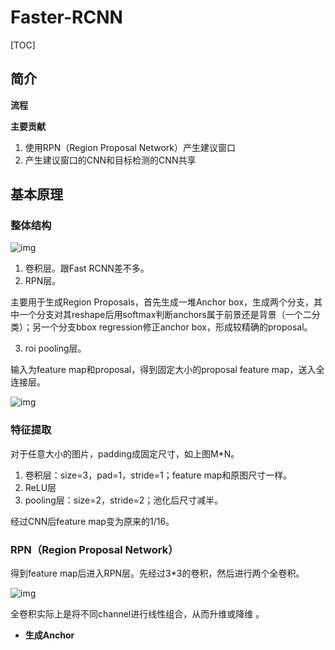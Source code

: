 # Faster-RCNN

[TOC]

## 简介

**流程**



**主要贡献**

1. 使用RPN（Region Proposal Network）产生建议窗口
2. 产生建议窗口的CNN和目标检测的CNN共享

## 基本原理

### 整体结构

![img](https://images2018.cnblogs.com/blog/75922/201803/75922-20180306111740935-464767956.jpg)

1. 卷积层。跟Fast RCNN差不多。
2. RPN层。

主要用于生成Region Proposals，首先生成一堆Anchor box，生成两个分支，其中一个分支对其reshape后用softmax判断anchors属于前景还是背景（一个二分类）；另一个分支bbox regression修正anchor box，形成较精确的proposal。

3. roi pooling层。

输入为feature map和proposal，得到固定大小的proposal feature map，送入全连接层。

![img](https://images2018.cnblogs.com/blog/75922/201803/75922-20180306111851933-70273855.png)

### 特征提取

对于任意大小的图片，padding成固定尺寸，如上图M\*N。

1. 卷积层：size=3，pad=1，stride=1；feature map和原图尺寸一样。
2. ReLU层
3. pooling层：size=2，stride=2；池化后尺寸减半。

经过CNN后feature map变为原来的1/16。

### RPN（Region Proposal Network）

得到feature map后进入RPN层。先经过3*3的卷积，然后进行两个全卷积。

![img](https://images2018.cnblogs.com/blog/75922/201803/75922-20180306112401556-1644312461.png)

全卷积实际上是将不同channel进行线性组合，从而升维或降维 。

* **生成Anchor**

 